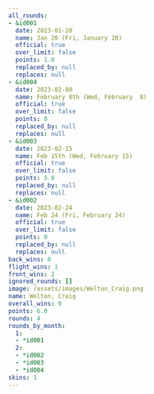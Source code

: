 ```yaml
---
all_rounds:
- &id001
  date: 2023-01-20
  name: Jan 20 (Fri, January 20)
  official: true
  over_limit: false
  points: 1.0
  replaced_by: null
  replaces: null
- &id004
  date: 2023-02-08
  name: February 8th (Wed, February  8)
  official: true
  over_limit: false
  points: 0
  replaced_by: null
  replaces: null
- &id003
  date: 2023-02-15
  name: Feb 15th (Wed, February 15)
  official: true
  over_limit: false
  points: 5.0
  replaced_by: null
  replaces: null
- &id002
  date: 2023-02-24
  name: Feb 24 (Fri, February 24)
  official: true
  over_limit: false
  points: 0
  replaced_by: null
  replaces: null
back_wins: 0
flight_wins: 1
front_wins: 2
ignored_rounds: []
image: /assets/images/Welton_Craig.png
name: Welton, Craig
overall_wins: 0
points: 6.0
rounds: 4
rounds_by_month:
  1:
  - *id001
  2:
  - *id002
  - *id003
  - *id004
skins: 1
---
```

